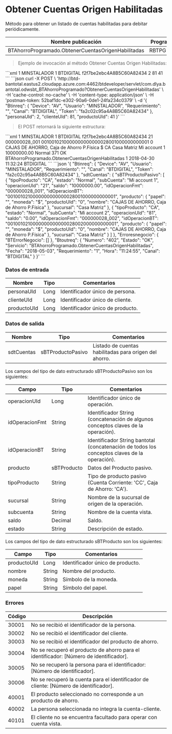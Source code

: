 # Obtener Cuentas Origen Habilitadas 

Método para obtener un listado de cuentas habilitadas para debitar periódicamente. 

Nombre publicación | Programa | Global/País 
--------- | ----------- | ----------- 
BTAhorroProgramado.ObtenerCuentasOrigenHabilitadas | RBTPG111 | Global 

> Ejemplo de invocación al método Obtener Cuentas Origen Habilitadas: 

<code-group> 
<code-block title="XML" active> 
```xml 
<soapenv:Envelope xmlns:soapenv="http://schemas.xmlsoap.org/soap/envelope/" xmlns:bts="http://uy.com.dlya.bantotal/BTSOA/"> 
   <soapenv:Header/> 
   <soapenv:Body> 
      <bts:BTAhorroProgramado.ObtenerCuentasOrigenHabilitadas> 
         <bts:Btinreq> 
            <bts:Device>1</bts:Device> 
            <bts:Usuario>MINSTALADOR</bts:Usuario> 
            <bts:Requerimiento>1</bts:Requerimiento> 
            <bts:Canal>BTDIGITAL</bts:Canal> 
            <bts:Token>f2f7be2ebc4A8B5C60A82434</bts:Token> 
         </bts:Btinreq> 
         <bts:personaUId>2</bts:personaUId> 
         <bts:clienteUId>81</bts:clienteUId> 
         <bts:productoUId>41</bts:productoUId> 
      </bts:BTAhorroProgramado.ObtenerCuentasOrigenHabilitadas> 
   </soapenv:Body> 
</soapenv:Envelope> 
``` 
</code-block> 

<code-block title="JSON"> 
```json 
curl -X POST \ 
  'http://btd-bantotal.eastus2.cloudapp.azure.com:4462/btdeveloper/servlet/com.dlya.bantotal.odwsbt_BTAhorroProgramado?ObtenerCuentasOrigenHabilitadas' \ 
  -H 'cache-control: no-cache' \ 
  -H 'content-type: application/json' \ 
  -H 'postman-token: 52baf1dc-e302-90a6-0de1-24fa234c0379' \ 
  -d '{ 
	"Btinreq": { 
		"Device": "AV", 
		"Usuario": "MINSTALADOR", 
		"Requerimiento": "", 
		"Canal": "BTDIGITAL", 
		"Token": "fa2c02c95a4A8B5C60A82434" 
	}, 
		"personaUId": 2, 
		"clienteUId": 81, 
		"productoUId": 41 
	}' 
``` 
</code-block> 
</code-group> 

> El POST retornará la siguiente estructura: 

<code-group> 
<code-block title="XML" active> 
```xml 
<SOAP-ENV:Envelope xmlns:SOAP-ENV="http://schemas.xmlsoap.org/soap/envelope/" xmlns:xsd="http://www.w3.org/2001/XMLSchema" xmlns:SOAP-ENC="http://schemas.xmlsoap.org/soap/encoding/" xmlns:xsi="http://www.w3.org/2001/XMLSchema-instance"> 
   <SOAP-ENV:Body> 
      <BTAhorroProgramado.ObtenerCuentasOrigenHabilitadasResponse xmlns="http://uy.com.dlya.bantotal/BTSOA/"> 
         <Btinreq> 
            <Device>1</Device> 
            <Usuario>MINSTALADOR</Usuario> 
            <Requerimiento>1</Requerimiento> 
            <Canal>BTDIGITAL</Canal> 
            <Token>f2f7be2ebc4A8B5C60A82434</Token> 
         </Btinreq> 
         <sdtCuentas> 
            <sBTProductoPasivo> 
               <operacionUId>21</operacionUId> 
               <idOperacionFmt>000000028_001</idOperacionFmt> 
               <idOperacionBT>0010010210000000000000028001000000000001</idOperacionBT> 
               <producto> 
                  <productoUId>0</productoUId> 
                  <nombre>CAJAS DE AHORRO, Caja de Ahorro P.Física</nombre> 
                  <moneda>$</moneda> 
                  <papel/> 
               </producto> 
               <tipoProducto>CA</tipoProducto> 
               <sucursal>Casa Matriz</sucursal> 
               <subCuenta>Mi account 1</subCuenta> 
               <saldo>10000000.00</saldo> 
               <estado>Normal</estado> 
            </sBTProductoPasivo> 
         </sdtCuentas> 
         <Erroresnegocio></Erroresnegocio> 
         <Btoutreq> 
            <Numero>371</Numero> 
            <Estado>OK</Estado> 
            <Servicio>BTAhorroProgramado.ObtenerCuentasOrigenHabilitadas</Servicio> 
            <Requerimiento>1</Requerimiento> 
            <Fecha>2018-04-30</Fecha> 
            <Hora>11:32:24</Hora> 
            <Canal>BTDIGITAL</Canal> 
         </Btoutreq> 
      </BTAhorroProgramado.ObtenerCuentasOrigenHabilitadasResponse> 
   </SOAP-ENV:Body> 
</SOAP-ENV:Envelope> 
``` 
</code-block> 

<code-block title="JSON"> 
```json 
'{ 
	"Btinreq": { 
		"Device": "AV", 
		"Usuario": "MINSTALADOR", 
		"Requerimiento": "", 
		"Canal": "BTDIGITAL", 
		"Token": "fa2c02c95a4A8B5C60A82434" 
	}, 
    "sdtCuentas": { 
        "sBTProductoPasivo": [ 
            { 
                "tipoProducto": "CA", 
                "estado": "Normal", 
                "subCuenta": "Mi account 1", 
                "operacionUId": "21", 
                "saldo": "10000000.00", 
                "idOperacionFmt": "000000028_001", 
                "idOperacionBT": "0010010210000000000000028001000000000001", 
                "producto": { 
                    "papel": "", 
                    "moneda": "$", 
                    "productoUId": "0", 
                    "nombre": "CAJAS DE AHORRO, Caja de Ahorro P.Física" 
                }, 
                "sucursal": "Casa Matriz" 
            }, 
            { 
                "tipoProducto": "CA", 
                "estado": "Normal", 
                "subCuenta": "Mi account 2", 
                "operacionUId": "81", 
                "saldo": "0.00", 
                "idOperacionFmt": "000000028_002", 
                "idOperacionBT": "0010010210000000000000028002000000000001", 
                "producto": { 
                    "papel": "", 
                    "moneda": "$", 
                    "productoUId": "0", 
                    "nombre": "CAJAS DE AHORRO, Caja de Ahorro P.Física" 
                }, 
                "sucursal": "Casa Matriz" 
            } 
        ] 
    }, 
    "Erroresnegocio": { 
        "BTErrorNegocio": [] 
    }, 
    "Btoutreq": { 
        "Numero": "402", 
        "Estado": "OK", 
        "Servicio": "BTAhorroProgramado.ObtenerCuentasOrigenHabilitadas", 
        "Fecha": "2018-05-03", 
        "Requerimiento": "1", 
        "Hora": "11:24:55", 
        "Canal": "BTDIGITAL" 
    } 
}' 
``` 
</code-block> 
</code-group>  

### Datos de entrada 

Nombre | Tipo | Comentarios 
--------- | ----------- | ----------- 
personaUId | Long | Identificador único de persona. 
clienteUId | Long | Identificador único de cliente. 
productoUId | Long | Identificador único de producto. 

### Datos de salida 

Nombre | Tipo | Comentarios 
--------- | ----------- | ----------- 
sdtCuentas | sBTProductoPasivo | Listado de cuentas habilitadas para origen del ahorro. 

Los campos del tipo de dato estructurado sBTProductoPasivo son los siguientes: 

Campo | Tipo | Comentarios 
--------- | ----------- | ----------- 
operacionUId | Long | Identificador único de operación. 
idOperacionFmt | String | Identificador String (concatenación de algunos conceptos claves de la operación). 
idOperacionBT | String | Identificador String bantotal (concatenación de todos los conceptos claves de la operación). 
producto | sBTProducto | Datos del Producto pasivo. 
tipoProducto | String | Tipo de producto pasivo (Cuenta Corriente: 'CC', Caja de Ahorro: 'CA'). 
sucursal | String | Nombre de la sucursal de origen de la operación. 
subcuenta | String | Nombre de la cuenta vista. 
saldo | Decimal | Saldo. 
estado | String | Descripción de estado. 

Los campos del tipo de dato estructurado sBTProducto son los siguientes:  

Campo | Tipo | Comentarios 
--------- | ----------- | ----------- 
productoUId | Long | Identificador único de producto. 
nombre | String | Nombre del producto. 
moneda | String | Símbolo de la moneda. 
papel | String | Símbolo del papel. 

### Errores 

Código | Descripción 
--------- | ----------- 
30001 | No se recibió el identificador de la persona. 
30002 | No se recibió el identificador del cliente. 
30003 | No se recibió el identificador del producto de ahorro. 
30004 | No se recuperó el producto de ahorro para el identificador: [Número de identificador]. 
30005 | No se recuperó la persona para el identificador: [Número de identificador]. 
30006 | No se recuperó la cuenta para el identificador de cliente: [Número de identificador]. 
40001 | El producto seleccionado no corresponde a un producto de ahorro. 
40002 | La persona seleccionada no integra la cuenta-cliente. 
40101 | El cliente no se encuentra facultado para operar con cuenta vista. 


 
